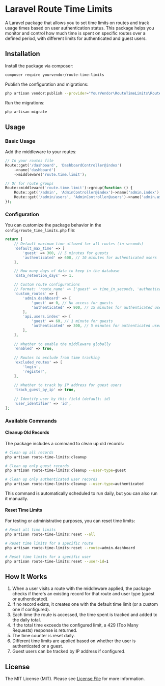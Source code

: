 # Laravel Route Time Limits

A Laravel package that allows you to set time limits on routes and track usage times based on user authentication status. This package helps you monitor and control how much time is spent on specific routes over a defined period, with different limits for authenticated and guest users.

## Installation

Install the package via composer:

```bash
composer require yourvendor/route-time-limits
```

Publish the configuration and migrations:

```bash
php artisan vendor:publish --provider="YourVendor\RouteTimeLimits\RouteTimeLimitsServiceProvider"
```

Run the migrations:

```bash
php artisan migrate
```

## Usage

### Basic Usage

Add the middleware to your routes:

```php
// In your routes file
Route::get('/dashboard', 'DashboardController@index')
    ->name('dashboard')
    ->middleware('route.time.limit');

// Or for route groups
Route::middleware('route.time.limit')->group(function () {
    Route::get('/admin', 'AdminController@index')->name('admin.index');
    Route::get('/admin/users', 'AdminController@users')->name('admin.users');
});
```

### Configuration

You can customize the package behavior in the `config/route_time_limits.php` file:

```php
return [
    // Default maximum time allowed for all routes (in seconds)
    'default_max_time' => [
        'guest' => 300, // 5 minutes for guests
        'authenticated' => 600, // 10 minutes for authenticated users
    ],

    // How many days of data to keep in the database
    'data_retention_days' => 1,

    // Custom route configurations
    // Format: 'route_name' => ['guest' => time_in_seconds, 'authenticated' => time_in_seconds]
    'custom_routes' => [
        'admin.dashboard' => [
            'guest' => 0, // No access for guests
            'authenticated' => 900, // 15 minutes for authenticated users
        ],
        'api.users.index' => [
            'guest' => 60, // 1 minute for guests
            'authenticated' => 300, // 5 minutes for authenticated users
        ],
    ],
    
    // Whether to enable the middleware globally
    'enabled' => true,
    
    // Routes to exclude from time tracking
    'excluded_routes' => [
        'login',
        'register',
    ],
    
    // Whether to track by IP address for guest users
    'track_guest_by_ip' => true,
    
    // Identify user by this field (default: id)
    'user_identifier' => 'id',
];
```

### Available Commands

#### Cleanup Old Records

The package includes a command to clean up old records:

```bash
# Clean up all records
php artisan route-time-limits:cleanup

# Clean up only guest records
php artisan route-time-limits:cleanup --user-type=guest

# Clean up only authenticated user records
php artisan route-time-limits:cleanup --user-type=authenticated
```

This command is automatically scheduled to run daily, but you can also run it manually.

#### Reset Time Limits

For testing or administrative purposes, you can reset time limits:

```bash
# Reset all time limits
php artisan route-time-limits:reset --all

# Reset time limits for a specific route
php artisan route-time-limits:reset --route=admin.dashboard

# Reset time limits for a specific user
php artisan route-time-limits:reset --user-id=1
```

## How It Works

1. When a user visits a route with the middleware applied, the package checks if there's an existing record for that route and user type (guest or authenticated).
2. If no record exists, it creates one with the default time limit (or a custom one if configured).
3. Each time the route is accessed, the time spent is tracked and added to the daily total.
4. If the total time exceeds the configured limit, a 429 (Too Many Requests) response is returned.
5. The time counter is reset daily.
6. Different time limits are applied based on whether the user is authenticated or a guest.
7. Guest users can be tracked by IP address if configured.

## License

The MIT License (MIT). Please see [License File](LICENSE) for more information.